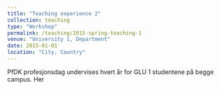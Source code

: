 ```yaml
---
title: "Teaching experience 2"
collection: teaching
type: "Workshop"
permalink: /teaching/2015-spring-teaching-1
venue: "University 1, Department"
date: 2015-01-01
location: "City, Country"
---
```


PfDK profesjonsdag undervises hvert år for GLU 1 studentene på begge campus. Her 

